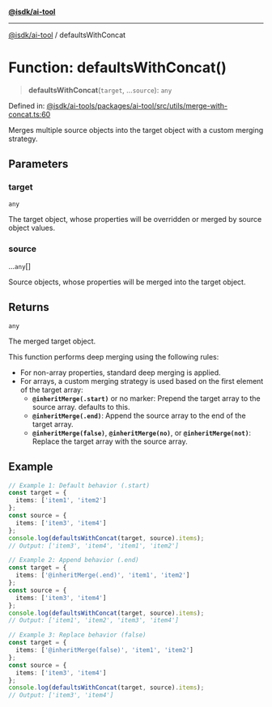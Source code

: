 [**@isdk/ai-tool**](../README.md)

***

[@isdk/ai-tool](../globals.md) / defaultsWithConcat

# Function: defaultsWithConcat()

> **defaultsWithConcat**(`target`, ...`source`): `any`

Defined in: [@isdk/ai-tools/packages/ai-tool/src/utils/merge-with-concat.ts:60](https://github.com/isdk/ai-tool.js/blob/e883e341c67e937e7d3a3e95e8bc56844896f5a3/src/utils/merge-with-concat.ts#L60)

Merges multiple source objects into the target object with a custom merging strategy.

## Parameters

### target

`any`

The target object, whose properties will be overridden or merged by source object values.

### source

...`any`[]

Source objects, whose properties will be merged into the target object.

## Returns

`any`

The merged target object.

This function performs deep merging using the following rules:
- For non-array properties, standard deep merging is applied.
- For arrays, a custom merging strategy is used based on the first element of the target array:
  - **`@inheritMerge(.start)`** or no marker: Prepend the target array to the source array. defaults to this.
  - **`@inheritMerge(.end)`**: Append the source array to the end of the target array.
  - **`@inheritMerge(false)`**, **`@inheritMerge(no)`**, or **`@inheritMerge(not)`**: Replace the target array with the source array.

## Example

```typescript
// Example 1: Default behavior (.start)
const target = {
  items: ['item1', 'item2']
};
const source = {
  items: ['item3', 'item4']
};
console.log(defaultsWithConcat(target, source).items);
// Output: ['item3', 'item4', 'item1', 'item2']

// Example 2: Append behavior (.end)
const target = {
  items: ['@inheritMerge(.end)', 'item1', 'item2']
};
const source = {
  items: ['item3', 'item4']
};
console.log(defaultsWithConcat(target, source).items);
// Output: ['item1', 'item2', 'item3', 'item4']

// Example 3: Replace behavior (false)
const target = {
  items: ['@inheritMerge(false)', 'item1', 'item2']
};
const source = {
  items: ['item3', 'item4']
};
console.log(defaultsWithConcat(target, source).items);
// Output: ['item3', 'item4']
```
